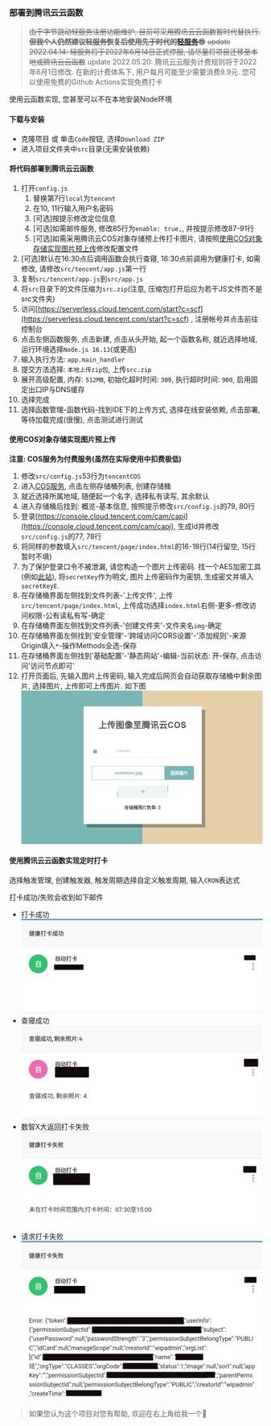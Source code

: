 ### 部署到腾讯云云函数

> ~~由于字节跳动轻服务注册功能维护, 目前可采用腾讯云云函数暂时代替执行.**但我个人仍然建议轻服务恢复后使用先于时代的[轻服务](https://qingfuwu.cn/)😎**~~
> ~~update 2022.04.14: 轻服务将于2022年6月14日正式停服, 请尽量将项目迁移至本地或腾讯云云函数~~
> update 2022.05.20: 腾讯云云服务计费规则将于2022年6月1日修改. 在新的计费体系下, 用户每月可能至少需要消费9.9元. 您可以使用免费的Github Actions实现免费打卡

使用云函数实现, 您甚至可以不在本地安装Node环境

#### 下载与安装

- 克隆项目 或 单击`Code`按钮, 选择`Download ZIP`
- 进入项目文件夹中`src`目录(无需安装依赖)

#### 将代码部署到腾讯云云函数

1. 打开`config.js`
   1. 替换第7行`local`为`tencent`
   2. 在10, 11行输入用户名密码
   3. [可选]按提示修改定位信息
   4. [可选]如需邮件服务, 修改85行为`enable: true,`, 并按提示修改87-91行
   5. [可选]如需采用腾讯云COS对象存储预上传打卡图片, 请按照[使用COS对象存储实现图片预上传](#使用cos对象存储实现图片预上传)修改配置文件
2. [可选]默认在16:30点后调用函数会执行查寝, 16:30点前调用为健康打卡, 如需修改, 请修改`src/tencent/app.js`第一行
3. 复制`src/tencent/app.js`到`src/app.js`
4. 将`src`目录下的文件压缩为`src.zip`(注意, 压缩包打开后应为若干JS文件而不是src文件夹)
5. 访问[https://serverless.cloud.tencent.com/start?c=scf](https://serverless.cloud.tencent.com/start?c=scf) , 注册帐号并点击前往控制台
6. 点击左侧函数服务, 点击新建, 点击从头开始, 起一个函数名称, 就近选择地域, 运行环境选择`Node.js 16.13`(或更高)
7. 输入执行方法: `app.main_handler`
8. 提交方法选择: `本地上传zip包`, 上传`src.zip`
9. 展开高级配置, 内存: `512MB`, 初始化超时时间: `300`, 执行超时时间: `900`, 启用固定出口IP与DNS缓存
10. 选择完成
11. 选择函数管理-函数代码-找到IDE下的上传方式, 选择在线安装依赖, 点击部署, 等待加载完成(很慢), 点击测试进行测试

#### 使用COS对象存储实现图片预上传

**注意: COS服务为付费服务(虽然在实际使用中扣费极低)**

1. 修改`src/config.js`53行为`tencentCOS`
2. 进入[COS服务](https://console.cloud.tencent.com/cos), 点击左侧存储桶列表, 创建存储桶
3. 就近选择所属地域, 随便起一个名字, 选择私有读写, 其余默认
4. 进入存储桶后找到: 概览-基本信息, 按照提示修改`src/config.js`的79, 80行
5. 登录[https://console.cloud.tencent.com/cam/capi](https://console.cloud.tencent.com/cam/capi), 生成Id并修改`src/config.js`的77, 78行
6. 将同样的参数填入`src/tencent/page/index.html`的16-18行(14行留空, 15行暂时不填)
7. 为了保护登录口令不被泄漏, 请您构造一个图片上传密码. 找一个AES加密工具(例如[此站](https://www.sojson.com/encrypt_aes.html)), 将`secretKey`作为明文, 图片上传密码作为密钥, 生成密文并填入`secretKeyE`.
8. 在存储桶界面左侧找到文件列表-'上传文件', 上传`src/tencent/page/index.html`, 上传成功选择`index.html`右侧-更多-修改访问权限-公有读私有写-确定
9. 在存储桶界面左侧找到文件列表-'创建文件夹'-文件夹名`img`-确定
10. 在存储桶界面左侧找到'安全管理'-'跨域访问CORS设置'-'添加规则'-来源Origin填入`*`-操作Methods全选-保存
11. 在存储桶界面左侧找到'基础配置'-'静态网站'-编辑-当前状态: 开-保存, 点击访问'访问节点即可'
12. 打开页面后, 先输入图片上传密码, 输入完成后网页会自动获取存储桶中剩余图片, 选择图片, 上传即可上传图片. 如下图
   ![COS上传图片](./img/cos_upload.png)

#### 使用腾讯云云函数实现定时打卡

选择触发管理, 创建触发器, 触发周期选择自定义触发周期, 输入`CRON`表达式

打卡成功/失败会收到如下邮件

- 打卡成功
 ![打卡成功](./img/打卡成功.jpg)
- 查寝成功
 ![查寝成功](./img/查寝成功.jpg)
- 数智X大返回打卡失败
 ![数智X大返回打卡失败](./img/打卡失败原因.jpg)
- 请求打卡失败
 ![请求打卡失败](./img/打卡失败日志.jpg)


> 如果您认为这个项目对您有帮助, 欢迎在右上角给我一个🌟
